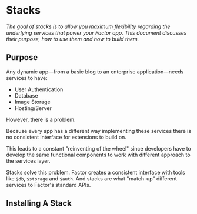 # Stacks

*The goal of stacks is to allow you maximum flexibility regarding the underlying services that power your Factor app. This document discusses their purpose, how to use them and how to build them.*

## Purpose

Any dynamic app&mdash;from a basic blog to an enterprise application&mdash;needs services to have: 

- User Authentication
- Database
- Image Storage
- Hosting/Server

However, there is a problem. 

Because every app has a different way implementing these services there is no consistent interface for extensions to build on. 

This leads to a constant "reinventing of the wheel" since developers have to develop the same functional components to work with different approach to the services layer. 

Stacks solve this problem. Factor creates a consistent interface with tools like `$db`, `$storage` and `$auth`. And stacks are what "match-up" different services to Factor's standard APIs.

## Installing A Stack